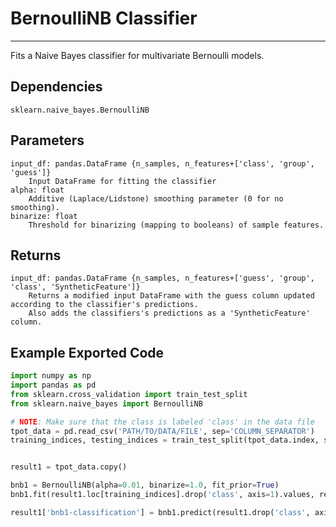 # BernoulliNB Classifier
* * *

Fits a Naive Bayes classifier for multivariate Bernoulli models.

## Dependencies
    sklearn.naive_bayes.BernoulliNB

Parameters
----------
    input_df: pandas.DataFrame {n_samples, n_features+['class', 'group', 'guess']}
        Input DataFrame for fitting the classifier
    alpha: float
        Additive (Laplace/Lidstone) smoothing parameter (0 for no smoothing).
    binarize: float
        Threshold for binarizing (mapping to booleans) of sample features.

Returns
-------
    input_df: pandas.DataFrame {n_samples, n_features+['guess', 'group', 'class', 'SyntheticFeature']}
        Returns a modified input DataFrame with the guess column updated according to the classifier's predictions.
        Also adds the classifiers's predictions as a 'SyntheticFeature' column.


Example Exported Code
---------------------

```Python
import numpy as np
import pandas as pd
from sklearn.cross_validation import train_test_split
from sklearn.naive_bayes import BernoulliNB

# NOTE: Make sure that the class is labeled 'class' in the data file
tpot_data = pd.read_csv('PATH/TO/DATA/FILE', sep='COLUMN_SEPARATOR')
training_indices, testing_indices = train_test_split(tpot_data.index, stratify=tpot_data['class'].values, train_size=0.75, test_size=0.25)


result1 = tpot_data.copy()

bnb1 = BernoulliNB(alpha=0.01, binarize=1.0, fit_prior=True)
bnb1.fit(result1.loc[training_indices].drop('class', axis=1).values, result1.loc[training_indices, 'class'].values)

result1['bnb1-classification'] = bnb1.predict(result1.drop('class', axis=1).values)

```
